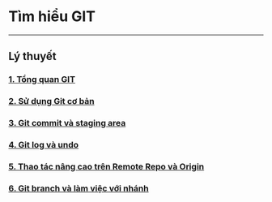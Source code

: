 # Tìm hiểu GIT
---
## Lý thuyết
### [1. Tổng quan GIT](docs/git-overview.md)
### [2. Sử dụng Git cơ bản](docs/git-basic.md)
### [3. Git commit và staging area](docs/git-commit-stagingarea.md)
### [4. Git log và undo](docs/git-log-undo.md)
### [5. Thao tác nâng cao trên Remote Repo và Origin](docs/git-remote-repo-origin.md)
### [6. Git branch và làm việc với nhánh](docs/git-branch.md)
